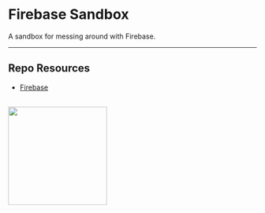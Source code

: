 # Firebase Sandbox

A sandbox for messing around with Firebase.

---

## Repo Resources

- [Firebase](https://firebase.google.com/)

<br>
<a href="https://codeadam.ca">
<img src="https://cdn.codeadam.ca/images@1.0.0/codeadam-logo-coloured-horizontal.png" width="200">
</a>
